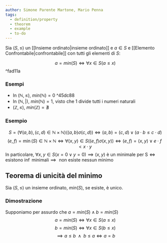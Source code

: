 ```yaml
---
author: Simone Parente Martone, Mario Penna
tags:
  - definition/property
  - theorem
  - example
  - to-do
---
```

Sia $(S, \leq)$ un [[Insieme ordinato|insieme ordinato]] e  $a \in S$ e [[Elemento Confrontabile|confrontabile]] con tutti gli elementi di $S$:

$$a = min(S) \iff \forall x \in S (a \leq x)$$ ^fad11a
### Esempi
- In $(\mathbb{N}, \leq)$, $min(\mathbb{N})= 0$ ^45dc88
- In $(\mathbb{N}, |)$, $min(\mathbb{N})= 1$, visto che 1 divide tutti i numeri naturali
- $(\mathbb{Z}, \leq)$, $min(\mathbb{Z})= \nexists$
### Esempio
$$S = (\forall (a,b), (c,d) \in \mathbb{N} \times \mathbb{N}) ((a,b) \sigma (c,d)) \iff (a,b) = (c,d) \lor (a \cdot b \leq c \cdot d)$$
$$(e,f)=\min(S) \in \mathbb{N} \times \mathbb{N}\iff \forall (x,y) \in S ((e,f) \sigma (x,y)) \iff (e,f)=(x,y) \lor e \cdot f < x \cdot y$$
In particolare, $\forall x,y \in S (x=0 \lor y=0) \implies (x,y) \text{ è un minimale per S} \iff \text{ esistono } \inf \text{ minimali} \implies \text{ non esiste nessun minimo}$
## Teorema di unicità del minimo
Sia $(S, \leq)$ un insieme ordinato, $min(S)$, se esiste, è unico.
### Dimostrazione
Supponiamo per assurdo che $a=min(S) \land b=min(S)$
$$a = min(S) \iff \forall x \in S (a \leq x)$$
$$b=min(S) \iff \forall x \in S (b \leq x)$$
$$\implies a \leq b \; \; \land \; \; b \leq a \iff a = b$$
